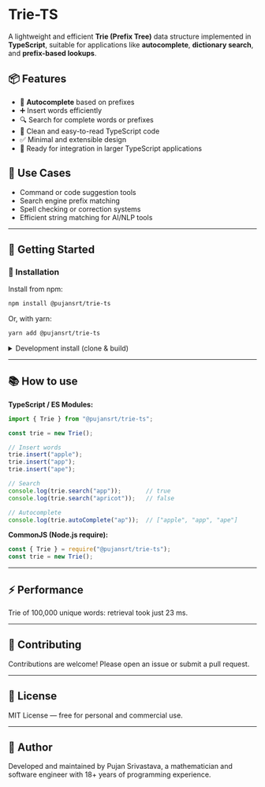 # Trie-TS

A lightweight and efficient **Trie (Prefix Tree)** data structure implemented in **TypeScript**, suitable for applications like **autocomplete**, **dictionary search**, and **prefix-based lookups**.

## 📦 Features

- 🧠 **Autocomplete** based on prefixes
- ➕ Insert words efficiently
- 🔍 Search for complete words or prefixes
- 🧹 Clean and easy-to-read TypeScript code
- ✅ Minimal and extensible design
- 📄 Ready for integration in larger TypeScript applications

## 🧪 Use Cases

- Command or code suggestion tools
- Search engine prefix matching
- Spell checking or correction systems
- Efficient string matching for AI/NLP tools

---

## 🚀 Getting Started

### 🔧 Installation

Install from npm:

```bash
npm install @pujansrt/trie-ts
```

Or, with yarn:

```bash
yarn add @pujansrt/trie-ts
```

<details>
<summary>Development install (clone & build)</summary>

```bash
git clone https://github.com/pujansrt/trie-ts.git
cd trie-ts
npm install
npm run build
```
</details>

---

## 📚 How to use

**TypeScript / ES Modules:**

```typescript
import { Trie } from "@pujansrt/trie-ts";

const trie = new Trie();

// Insert words
trie.insert("apple");
trie.insert("app");
trie.insert("ape");

// Search
console.log(trie.search("app"));       // true
console.log(trie.search("apricot"));   // false

// Autocomplete
console.log(trie.autoComplete("ap"));  // ["apple", "app", "ape"]
```

**CommonJS (Node.js require):**

```js
const { Trie } = require("@pujansrt/trie-ts");
const trie = new Trie();
```

---

## ⚡ Performance
Trie of 100,000 unique words: retrieval took just 23 ms.

---

## 🤝 Contributing
Contributions are welcome! Please open an issue or submit a pull request.

---

## 📜 License
MIT License — free for personal and commercial use.

---

## 👤 Author
Developed and maintained by Pujan Srivastava, a mathematician and software engineer with 18+ years of programming experience.
